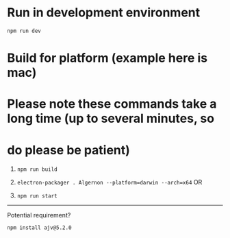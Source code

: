 
# Run in development environment
`npm run dev`

# Build for platform (example here is mac)

# Please note these commands take a long time (up to several minutes, so
# do please be patient)

1. `npm run build`

2. `electron-packager . Algernon --platform=darwin --arch=x64`
OR
2. `npm run start`


---

Potential requirement?

`npm install ajv@5.2.0`
